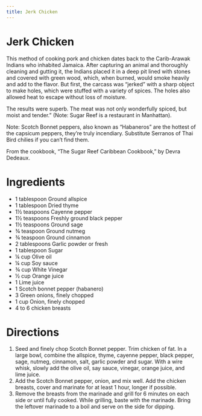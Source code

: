 ```yaml
---
title: Jerk Chicken
---
```


# Jerk Chicken

This method of cooking pork and chicken dates back to the Carib-Arawak Indians who inhabited Jamaica. After capturing an animal and thoroughly cleaning and gutting it, the Indians placed it in a deep pit lined with stones and covered with green wood, which, when burned, would smoke heavily and add to the flavor. But first, the carcass was “jerked” with a sharp object to make holes, which were stuffed with a variety of spices. The holes also allowed heat to escape without loss of moisture.

The results were superb. The meat was not only wonderfully spiced, but moist and tender.” (Note: Sugar Reef is a restaurant in Manhattan).

Note: Scotch Bonnet peppers, also known as “Habaneros” are the hottest of the capsicum peppers, they’re truly incendiary. Substitute Serranos of Thai Bird chilies if you can’t find them.

From the cookbook, “The Sugar Reef Caribbean Cookbook,” by Devra Dedeaux.

# Ingredients

- 1 tablespoon Ground allspice
- 1 tablespoon Dried thyme
- 1½ teaspoons Cayenne pepper
- 1½ teaspoons Freshly ground black pepper
- 1½ teaspoons Ground sage
- ¾ teaspoon Ground nutmeg
- ¾ teaspoon Ground cinnamon
- 2 tablespoons Garlic powder or fresh
- 1 tablespoon Sugar
- ¼ cup Olive oil
- ¼ cup Soy sauce
- ¾ cup White Vinegar
- ½ cup Orange juice
- 1 Lime juice
- 1 Scotch bonnet pepper (habanero)
- 3 Green onions, finely chopped
- 1 cup Onion, finely chopped
- 4 to 6 chicken breasts

# Directions

1. Seed and finely chop Scotch Bonnet pepper. Trim chicken of fat. In a large bowl, combine the allspice, thyme, cayenne pepper, black pepper, sage, nutmeg, cinnamon, salt, garlic powder and sugar. With a wire whisk, slowly add the olive oil, say sauce, vinegar, orange juice, and lime juice.
2. Add the Scotch Bonnet pepper, onion, and mix well. Add the chicken breasts, cover and marinate for at least 1 hour, longer if possible.
3. Remove the breasts from the marinade and grill for 6 minutes on each side or until fully cooked. While grilling, baste with the marinade. Bring the leftover marinade to a boil and serve on the side for dipping.

